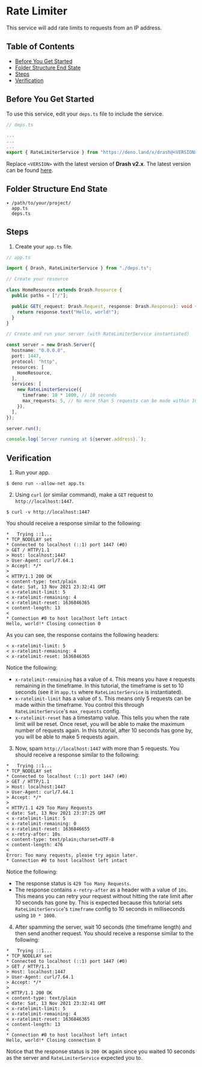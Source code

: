# Rate Limiter

This service will add rate limits to requests from an IP address.

## Table of Contents

- [Before You Get Started](#before-you-get-started)
- [Folder Structure End State](#folder-structure-end-state)
- [Steps](#steps)
- [Verification](#verification)

## Before You Get Started

To use this service, edit your `deps.ts` file to include the service.

```typescript
// deps.ts

...
...
...
export { RateLimiterService } from "https://deno.land/x/drash@<VERSION>/src/services/rate_limiter/rate_limiter.ts";
```

Replace `<VERSION>` with the latest version of **Drash v2.x**. The latest
version can be found [here](https://github.com/drashland/drash/releases/latest).

## Folder Structure End State

```text
▾ /path/to/your/project/
  app.ts
  deps.ts
```

## Steps

1. Create your `app.ts` file.

```typescript
// app.ts

import { Drash, RateLimiterService } from "./deps.ts";

// Create your resource

class HomeResource extends Drash.Resource {
  public paths = ["/"];

  public GET(_request: Drash.Request, response: Drash.Response): void {
    return response.text("Hello, world!");
  }
}

// Create and run your server (with RateLimiterService instantiated)

const server = new Drash.Server({
  hostname: "0.0.0.0",
  port: 1447,
  protocol: "http",
  resources: [
    HomeResource,
  ],
  services: [
    new RateLimiterService({
      timeframe: 10 * 1000, // 10 seconds
      max_requests: 5, // No more than 5 requests can be made within 10 seconds
    }),
  ],
});

server.run();

console.log(`Server running at ${server.address}.`);
```

## Verification

1. Run your app.

```shell
$ deno run --allow-net app.ts
```

2. Using `curl` (or similar command), make a `GET` request to
   `http://localhost:1447`.

```shell
$ curl -v http://localhost:1447
```

You should receive a response similar to the following:

```text
*   Trying ::1...
* TCP_NODELAY set
* Connected to localhost (::1) port 1447 (#0)
> GET / HTTP/1.1
> Host: localhost:1447
> User-Agent: curl/7.64.1
> Accept: */*
>
< HTTP/1.1 200 OK
< content-type: text/plain
< date: Sat, 13 Nov 2021 23:32:41 GMT
< x-ratelimit-limit: 5
< x-ratelimit-remaining: 4
< x-ratelimit-reset: 1636846365
< content-length: 13
<
* Connection #0 to host localhost left intact
Hello, world!* Closing connection 0
```

As you can see, the response contains the following headers:

```text
< x-ratelimit-limit: 5
< x-ratelimit-remaining: 4
< x-ratelimit-reset: 1636846365
```

Notice the following:

- `x-ratelimit-remaining` has a value of `4`. This means you have `4` requests
  remaining in the timeframe. In this tutorial, the timeframe is set to 10
  seconds (see it in `app.ts` where `RateLimiterService` is instantiated).
- `x-ratelimit-limit` has a value of `5`. This means only 5 requests can be made
  within the timeframe. You control this through `RateLimiterService`'s
  `max_requests` config.
- `x-ratelimit-reset` has a timestamp value. This tells you when the rate limit
  will be reset. Once reset, you will be able to make the maximum number of
  requests again. In this tutorial, after 10 seconds has gone by, you will be
  able to make 5 requests again.

3. Now, spam `http://localhost:1447` with more than 5 requests. You should
   receive a response similar to the following:

```text
*   Trying ::1...
* TCP_NODELAY set
* Connected to localhost (::1) port 1447 (#0)
> GET / HTTP/1.1
> Host: localhost:1447
> User-Agent: curl/7.64.1
> Accept: */*
>
< HTTP/1.1 429 Too Many Requests
< date: Sat, 13 Nov 2021 23:37:25 GMT
< x-ratelimit-limit: 5
< x-ratelimit-remaining: 0
< x-ratelimit-reset: 1636846655
< x-retry-after: 10s
< content-type: text/plain;charset=UTF-8
< content-length: 476
<
Error: Too many requests, please try again later.
* Connection #0 to host localhost left intact
```

Notice the following:

- The response status is `429 Too Many Requests`.
- The response contains `x-retry-after` as a header with a value of `10s`. This
  means you can retry your request without hitting the rate limit after 10
  seconds has gone by. This is expected because this tutorial sets
  `RateLimiterService`'s `timeframe` config to 10 seconds in milliseconds using
  `10 * 1000`.

4. After spamming the server, wait 10 seconds (the timeframe length) and then
   send another request. You should receive a response similar to the following:

```text
*   Trying ::1...
* TCP_NODELAY set
* Connected to localhost (::1) port 1447 (#0)
> GET / HTTP/1.1
> Host: localhost:1447
> User-Agent: curl/7.64.1
> Accept: */*
>
< HTTP/1.1 200 OK
< content-type: text/plain
< date: Sat, 13 Nov 2021 23:32:41 GMT
< x-ratelimit-limit: 5
< x-ratelimit-remaining: 4
< x-ratelimit-reset: 1636846365
< content-length: 13
<
* Connection #0 to host localhost left intact
Hello, world!* Closing connection 0
```

Notice that the response status is `200 OK` again since you waited 10 seconds as
the server and `RateLimiterService` expected you to.

